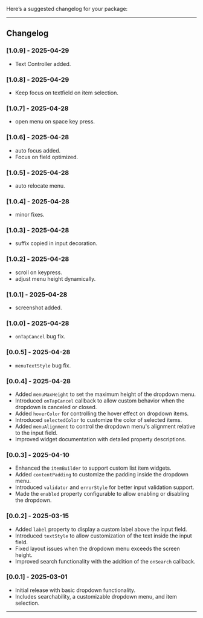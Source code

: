 Here’s a suggested changelog for your package:

---

## Changelog

### [1.0.9] - 2025-04-29
- Text Controller added.

### [1.0.8] - 2025-04-29
- Keep focus on textfield on item selection.

### [1.0.7] - 2025-04-28
- open menu on space key press.

### [1.0.6] - 2025-04-28
- auto focus added.
- Focus on field optimized.

### [1.0.5] - 2025-04-28
- auto relocate menu.

### [1.0.4] - 2025-04-28
- minor fixes.

### [1.0.3] - 2025-04-28
- suffix copied in input decoration.

### [1.0.2] - 2025-04-28
- scroll on keypress.
- adjust menu height dynamically.

### [1.0.1] - 2025-04-28
- screenshot added.

### [1.0.0] - 2025-04-28
- `onTapCancel` bug fix.

### [0.0.5] - 2025-04-28
- `menuTextStyle` bug fix.

### [0.0.4] - 2025-04-28
- Added `menuMaxHeight` to set the maximum height of the dropdown menu.
- Introduced `onTapCancel` callback to allow custom behavior when the dropdown is canceled or closed.
- Added `hoverColor` for controlling the hover effect on dropdown items.
- Introduced `selectedColor` to customize the color of selected items.
- Added `menuAlignment` to control the dropdown menu's alignment relative to the input field.
- Improved widget documentation with detailed property descriptions.

### [0.0.3] - 2025-04-10
- Enhanced the `itemBuilder` to support custom list item widgets.
- Added `contentPadding` to customize the padding inside the dropdown menu.
- Introduced `validator` and `errorStyle` for better input validation support.
- Made the `enabled` property configurable to allow enabling or disabling the dropdown.

### [0.0.2] - 2025-03-15
- Added `label` property to display a custom label above the input field.
- Introduced `textStyle` to allow customization of the text inside the input field.
- Fixed layout issues when the dropdown menu exceeds the screen height.
- Improved search functionality with the addition of the `onSearch` callback.

### [0.0.1] - 2025-03-01
- Initial release with basic dropdown functionality.
- Includes searchability, a customizable dropdown menu, and item selection.

---
